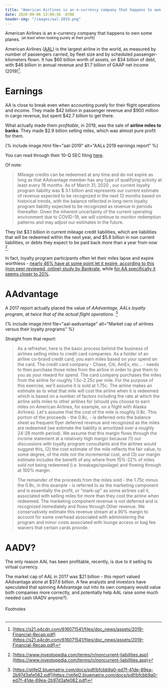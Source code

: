 ```yaml
---
title: "American Airlines is an e-currency company that happens to own some planes"
date: 2020-09-06 13:09:56 -0700
header-img: "/images/aal-2019.png"
---
```


American Airlines is an e-currency company that happens to own some planes. <sup>(at least when looking purely at their profit)</sup>

American Airlines ([AAL](https://finance.yahoo.com/quote/AAL)) is the largest airline in the world, as measured by number of passengers carried, by fleet size and by scheduled passenger-kilometers flown. It has $60 billion worth of assets, on $34 billion of debt, with $46 billion in annual revenue and $1.7 billion of GAAP net income (2019)[^1].

# Earnings

AA is close to break even when accounting purely for their flight operations and income. They made $42 billion in passenger revenue and $900 million in cargo revenue, but spent $42.7 billion to get there.

What actually made them _profitable_, in 2019, was the sale of **airline miles to banks**. They made $2.9 billion selling miles, which was almost pure profit for them. 

{% include image.html file="aal-2019" alt="AALs 2019 earnings report" %}

You can read through their 10-Q SEC filing [here](https://americanairlines.gcs-web.com/node/38256/html). 

Of note:

> Mileage credits can be redeemed at any time and do not expire as long as that AAdvantage member has any type of qualifying activity at least every 18 months. As of March 31, 2020 , our current loyalty program liability was $ 3.1 billion and represents our current estimate of revenue expected to be recognized in the next 12 months based on historical trends, with the balance reflected in long-term loyalty program liability expected to be recognized as revenue in periods thereafter. Given the inherent uncertainty of the current operating environment due to COVID-19, we will continue to monitor redemption patterns and may adjust our estimates in the future.

They list $3.1 billion in current mileage credit liabilities, which are liabilities that will be redeemed within the next year, and $5.8 billion in non current liabilities, or debts they expect to be paid back more than a year from now [^2].

In fact, loyalty program participants often let their miles lapse and expire worthless - [nearly 46% have at some point let it expire, according to this (non peer reviewed, online) study by Bankrate](https://www.bankrate.com/finance/credit-cards/avoid-expiring-rewards/), while [for AA specifically it seems closer to 20%](https://stifel2.bluematrix.com/docs/pdf/bfcbb9a0-ed7f-41de-89ea-2b97d3afe082.pdf).

# AAdvantage

A 2017 report actually placed the value of *AAdvantage, AALs loyalty program, at twice that of the actual flight operations*. [^3]

{% include image.html file="aal-aadvantage" alt="Market cap of airlines versus their loyalty programs" %}

Straight from that report:

> As a refresher, here is the basic process behind the business of airlines selling miles to credit card companies. As a holder of an airline co-brand credit card, you earn miles based on your spend on the card. The credit card company - Chase, Citi, AmEx, etc... - needs to then purchase those miles from the airline in order to give them to you as your reward for spend. The card company purchases the miles from the airline for roughly 1.5c-2.25c per mile. For the purpose of this exercise, we'll assume it is sold at 1.75c. The airline makes an estimate as to what that mile will cost the airline when it is redeemed which is based on a number of factors including the rate at which the airline sells miles to other airlines for (should you choose to earn miles on American Airlines, for example, on a flight with Alaska Airlines). Let's assume that the cost of the mile is roughly 0.8c. This portion of the proceeds - the 0.8c, - is deferred onto the balance sheet as frequent flyer deferred revenue and recognized as the miles are redeemed (we estimate the liability is amortized over a roughly 24-28 month period). We assume that this margin flows through the income statement at a relatively high margin because (1) our discussions with loyalty program consultants and the airlines would suggest this, (2) the cost estimate of the mile reflects the fair value, to some degree, of the mile not the incremental cost, and (3) our margin estimate includes the benefit of any where from 15%-22% of miles sold not being redeemed (i.e. breakage/spoilage) and flowing through at 100% margin. 

> The remainder of the proceeds from the miles sold - the 1.75c minus the 0.8c, in this example - is referred to as the marketing component and is essentially the profit, or "mark-up" as some airlines call it, associated with selling miles for more than they cost the airline when redeemed. The marketing component revenue is not deferred and is recognized immediately and flows through Other revenue. We conservatively estimate this revenue stream at a 90% margin to account for some overhead associated with administering the program and minor costs associated with lounge access or bag fee waivers that certain cards provide. 

# AADV? 

The only reason AAL has been profitable, recently, is due to it selling its virtual currency. 

The market cap of AAL in 2017 was $21 billion - this report valued AAdvantage alone at $37.6 billion. A few analysts and investors have speculated that spinning AAdvantage out into its own company would value both companies more correctly, and potentially help AAL raise some much needed cash (AADV anyone?).

###### Footnotes

[^1]: [https://s21.q4cdn.com/616071541/files/doc_news/assets/2019-Financial-Recap.pdf](https://s21.q4cdn.com/616071541/files/doc_news/assets/2019-Financial-Recap.pdf)

[^2]: [https://www.investopedia.com/terms/n/noncurrent-liabilities.asp](https://www.investopedia.com/terms/n/noncurrent-liabilities.asp)

[^3]: [https://stifel2.bluematrix.com/docs/pdf/bfcbb9a0-ed7f-41de-89ea-2b97d3afe082.pdf](https://stifel2.bluematrix.com/docs/pdf/bfcbb9a0-ed7f-41de-89ea-2b97d3afe082.pdf)